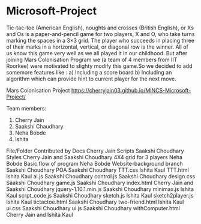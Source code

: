 # Microsoft-Project
Tic-tac-toe (American English), noughts and crosses (British English), or Xs and Os is a paper-and-pencil game for two players, X and O, who take turns marking the spaces in a 3×3 grid. The player who succeeds in placing three of their marks in a horizontal, vertical, or diagonal row is the winner.
All of us know this game very well as we all played it in our childhood. 
But after joining Mars Colonisation Program we (a team of 4 members from IIT Roorkee) were motivated to slighty modify this game.So we decided to add somemore features like :
a) Including a score board
b) Including an algorithm which can provide hint to current player for the next move.

Mars Colonisation Project 
 https://cherryjain03.github.io/MINCS-Microsoft-Project/

Team members:
1) Cherry Jain
2) Saakshi Chaudhary
3) Neha Bobde
4) Ishita


File/Folder 	                        Contributed by
Docs                                  	Cherry Jain
Scripts                              	 Saakshi Choudhary
Styles                                 Cherry Jain and Saakshi Choudhary
4X4 grid for 3 players                	Neha Bobde
Basic flow of program 	                Neha Bobde
Website-background branch 	            Saakshi Choudhary
POA	                                   Saakshi Choudhary
TTT.css	                               Ishita Kaul
TTT.html	                              Ishita Kaul
ai.js	                                 Saakshi Choudhary
control.js	                            Saakshi Choudhary
design.css	                            Saakshi Choudhary
game.js	                               Saakshi Choudhary
index.html	                            Cherry Jain and Saakshi Choudhary
jquery-1.10.1.min.js	                  Saakshi Choudhary
minimax.js	                            Ishita Kaul
scrpt_code.js	                         Saakshi Choudhary
sketch.js	                             Ishita Kaul
sketch2player.js	                      Ishita Kaul
tictactoe.html	                        Saakshi Choudhary
two-friend.html	                       Ishita Kaul
ui.css	                                Saakshi Choudhary
ui.js	                                 Saakshi Choudhary
withComputer.html	                     Cherry Jain and Ishita Kaul
	
	
	
	
	
	
